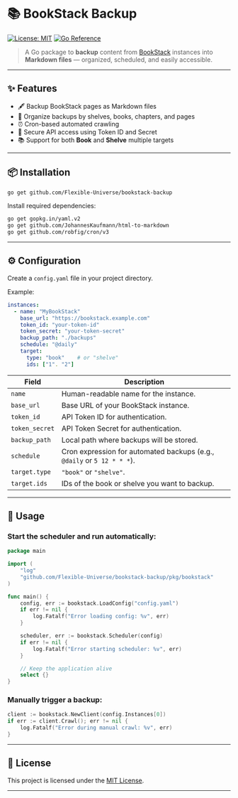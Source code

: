# 📚 BookStack Backup

[![License: MIT](https://img.shields.io/badge/License-MIT-yellow.svg)](https://opensource.org/licenses/MIT)
[![Go Reference](https://pkg.go.dev/badge/github.com/yourusername/bookstack-crawler.svg)](https://pkg.go.dev/github.com/yourusername/bookstack-crawler)

> A Go package to **backup** content from [BookStack](https://www.bookstackapp.com/) instances into **Markdown files** — organized, scheduled, and easily accessible.

---

## ✨ Features

- 🖋 Backup BookStack pages as Markdown files
- 📂 Organize backups by shelves, books, chapters, and pages
- ⏰ Cron-based automated crawling
- 🔐 Secure API access using Token ID and Secret
- 📚 Support for both **Book** and **Shelve** multiple targets

---

## 📦 Installation

```bash
go get github.com/Flexible-Universe/bookstack-backup
```

Install required dependencies:

```bash
go get gopkg.in/yaml.v2
go get github.com/JohannesKaufmann/html-to-markdown
go get github.com/robfig/cron/v3
```

---

## ⚙️ Configuration

Create a `config.yaml` file in your project directory.

Example:

```yaml
instances:
  - name: "MyBookStack"
    base_url: "https://bookstack.example.com"
    token_id: "your-token-id"
    token_secret: "your-token-secret"
    backup_path: "./backups"
    schedule: "@daily"
    target:
      type: "book"    # or "shelve"
      ids: ["1". "2"]
```

| Field         | Description                                                |
| ------------- | ---------------------------------------------------------- |
| `name`        | Human-readable name for the instance.                      |
| `base_url`    | Base URL of your BookStack instance.                       |
| `token_id`    | API Token ID for authentication.                           |
| `token_secret`| API Token Secret for authentication.                       |
| `backup_path` | Local path where backups will be stored.                   |
| `schedule`    | Cron expression for automated backups (e.g., `@daily` or `5 12 * * *`).    |
| `target.type` | `"book"` or `"shelve"`.                                    |
| `target.ids`  | IDs of the book or shelve you want to backup.              |

---

## 🚀 Usage

### Start the scheduler and run automatically:

```go
package main

import (
	"log"
	"github.com/Flexible-Universe/bookstack-backup/pkg/bookstack"
)

func main() {
	config, err := bookstack.LoadConfig("config.yaml")
	if err != nil {
		log.Fatalf("Error loading config: %v", err)
	}

	scheduler, err := bookstack.Scheduler(config)
	if err != nil {
		log.Fatalf("Error starting scheduler: %v", err)
	}

	// Keep the application alive
	select {}
}
```

### Manually trigger a backup:

```go
client := bookstack.NewClient(config.Instances[0])
if err := client.Crawl(); err != nil {
	log.Fatalf("Error during manual crawl: %v", err)
}
```

---

## 📝 License

This project is licensed under the [MIT License](https://github.com/Flexible-Universe/bookstack-backup?tab=MIT-1-ov-file).

---
